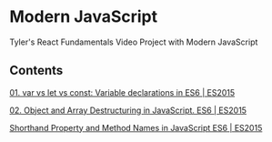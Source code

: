 # Modern JavaScript

Tyler's React Fundamentals Video Project with Modern JavaScript

## Contents
[01. var vs let vs const: Variable declarations in ES6 | ES2015](https://github.com/xgirma/reactor01/tree/ch.01/01)

[02. Object and Array Destructuring in JavaScript. ES6 | ES2015](https://github.com/xgirma/reactor01/tree/ch.02/02)

[Shorthand Property and Method Names in JavaScript ES6 | ES2015](https://github.com/xgirma/reactor01/tree/ch.03/03)